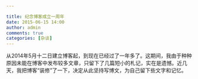 ```yaml
---

title: 纪念博客成立一周年
date: 2015-06-15 14:00
author: admin
comments: true
categories: [杂谈]
---
```

从2014年5月十二日建立博客起，到现在已经过了一年多了。这期间，我由于种种原因未能在博客中发布较多文章，只留下了几篇短小的札记，实在是遗憾。近几天，我把博客“装修”了一下，决定从此坚持写博文，为自己留下些文字和记忆。

